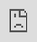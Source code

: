 ```yaml
---
marp: true
title: Case importations and travel control measures in the context of SARS-CoV-2
description: Presentation on issues related to the spatial and temporal spread of infectious pathogens in the COVID-19 era
theme: default
paginate: false
size: 4K
math: mathjax
---
```


<style>
  .theorem {
    text-align:justify;
    background-color:#16a085;
    border-radius:20px;
    padding:10px 20px 10px 20px;
    box-shadow: 0px 1px 5px #999;
    /*outline-style: solid;
    outline-color: white;*/
    margin-bottom: 10px;
    /*outline-width: 20px;
    border: 1px solid silver;*/
  }
  .definition {
    text-align:justify;
    background-color:#ededde;
    border-radius:20px;
    padding:10px 20px 10px 20px;
    box-shadow: 0px 1px 5px #999;
    margin-bottom: 10px;
  }
  img[alt~="center"] {
    display: block;
    margin: 0 auto;
  }
</style>

# Case importations and travel control measures in the context of SARS-CoV-2

NWU 7 April 2022

Julien Arino ([Julien.Arino@umanitoba.ca](mailto:Julien.Arino@umanitoba.ca))

Department of Mathematics & Data Science Nexus
University of Manitoba*

<div style = "font-size:18px; margin-top:-10px; padding-bottom:30px;"></div>

Canadian Centre for Disease Modelling
Canadian COVID-19 Mathematical Modelling Task Force
NSERC-PHAC EID Modelling Consortium (CANMOD, MfPH, OMNI/RÉUNIS)

<div style = "text-align: justify; position: relative; bottom: -5%; font-size:18px;">
* The University of Manitoba campuses are located on original lands of Anishinaabeg, Cree, Oji-Cree, Dakota and Dene peoples, and on the homeland of the Métis Nation.

---

# <!-- fit --> Pathogens have been mobile for a while

<!--<div style = "text-align: justify">-->
It first began, it is said, in the parts of **Ethiopia** above Egypt, and thence descended into **Egypt** and **Libya** and into most of the King's country [**Persia**]. Suddenly falling upon Athens, it first attacked the population in **Piraeus** [..] and afterwards appeared in the **upper city**, when the deaths became much more frequent.
<!--</div>-->

<div style = "text-align: right; position: relative; bottom: -15%; ">
Thucydides (c. 460 BCE - c. 395 BCE)

[History of the Peloponnesian War](https://www.gutenberg.org/files/7142/7142-h/7142-h.htm#link2HCH0007)
</div>

![bg 90% right:30%](https://raw.githubusercontent.com/julien-arino/presentations/main/FIGS/various/Thucydides-bust-noBG.png)

---

# Thank you to ..

Collaborators:

- Stéphanie Portet, Adriana-Stefania Ciupeanu (University of Manitoba)
- Nicolas Bajeux (Inra)
- James Watmough (University of New Brunswick)
- Evan Milliken (University of Louisville, KY, USA)
- Pierre-Yves Boëlle (IPLESP)

Enablers:
- Nick Ogden, Aamir Fazil, Erin Rees & others (Public Health Agency of Canada Public Health Risk Science Division)

<span style="font-size:24px;">
Funding NSERC and CIHR

Funding and logistical support: Public Health Agency of Canada (PHAC)
</span>

--- 

<!-- _backgroundImage: "radial-gradient(white,80%,#f1c40f)" -->
# Outline
0. Some remarks about the Canadian context
1. Human habitat fragmentation, mobility and the spread of infectious diseases
2. The first wave of COVID-19
3. Case importations
4. Spread of SARS-CoV-2 variants
5. Role of transport restrictions
6. Role of quarantine
7. Lessons learned and key knowledge gaps

---

# Side note : health in Canada (and COVID-19)

Shared responsibility between federal government (F) and provinces/territories (P/T)

- F (PHAC, Health Canada, DND): First Nations on Reserves, Armed Forces, Federal prisonners; control of entry into national territory
	- F regulate flows RoW $\to$ CAN (federal quarantine, post-entry PCR), authorise vaccines, purchase vaccines then distribute to P/T based on population ($\setminus$ special groups)


- P/T: everything except special groups; control of entry onto P/T territory; enforcement of laws and bylaws (except when local PF are present)
	- P/T regulate flows intra- and inter-P/T (P/T quarantine, geographic exclusions - "no travel north of 53" in CAN-MB, pre-entry quarantine for CAN-NU), nature of NPI response, vaccine roll-out

---

<!-- _backgroundImage: "linear-gradient(to bottom, #f1c40f, 20%, white)" -->
# Human habitat fragmentation, mobility and the spread of infectious diseases

<div style = "position: relative; bottom: -40%; font-size:18px;">

Arino. [Spatio-temporal spread of infectious pathogens of humans](http://dx.doi.org/10.1016/j.idm.2017.05.001). *Infectious Disease Modelling* **2** (2017)
</div>

---

# <!-- fit -->The human world is fragmented not only because of geography

- Political divisions (jurisdictions): nation groups (e.g., EU), nations, provinces/states, regions, counties, cities..
- Travel between jurisdictions can be complicated or impossible
- Data is integrated at the jurisdicional level
- Policy is decided at the jurisdictional level
- Long range mobility is a bottom$\to$top$\to$top$\to$bottom process

---

![bg contain](https://www.cmaj.ca/content/cmaj/182/6/579/F2.large.jpg)

---

![bg contain](https://raw.githubusercontent.com/julien-arino/presentations/main/FIGS/transportation/world_graph-degree.png)

---

# <!-- fit -->Mobility is complicated but determinant in disease spatialisation

- Multiple modalities: foot, bicycle, personal vehicle, bus, train, boat, airplane
- Various durations: trip to the corner shop $\neq$ commuting $\neq$ multi-day trip for work or leisure $\neq$ relocation, immigration or refuge seeking
- Volumes are hard to fathom

And yet **mobility drives spatio-temporal spread**:
- Black Death 1347-1353 arrived in Europe and spread following trade routes
- SARS-CoV-2 spread out of HKG following the GATN
- Khan, Arino, Hu *et al*, [Spread of a novel influenza A (H1N1) virus via global airline transportation](http://dx.doi.org/10.1056/NEJMc0904559), *New England Journal of Medicine* (2009)
</div>

---
<div style = "position: relative; top: -55%; padding-bottom:60px; font-size:40px">
The spread process in a jurisdiction-based world
</div>

![bg 95%](https://raw.githubusercontent.com/julien-arino/presentations/main/FIGS/importations/importation_process3.png)

---

<!-- _backgroundImage: "linear-gradient(to bottom, #f1c40f, 20%, white)" -->
# <!-- fit -->The first wave of COVID-19

<div style = "position: relative; bottom: -40%; font-size:18px;">

Arino. [Describing, modelling and forecasting the spatial and temporal spread of COVID-19 - A short review](http://dx.doi.org/10.1007/978-3-030-85053-1_2). *Fields Institute Communications* **85** (2022)
</div>

---

# Amplification in Wuhan (Hubei province)

- Details of emergence and precise timeline before amplification started unknown
- Amplification in Wuhan
	- Cluster of pneumonia cases mostly related to the Huanan Seafood Market
	- 27 December 2019: first report to local government
	- 31 December 2019: publication
	- 8 January 2020: identification of SARS-CoV-2 as causative agent
-  $\sim$ 23 January 2020: lockdown Wuhan and Hubei province + face mask mandates

By 29 January, virus was found in all provinces of mainland China

---

# First detections outside China

<style scoped>
table {
    height: 100%;
    width: 100%;
    font-size: 20px;
}
</style>

| Date | Location | Note |
|------|----------|------|
| 13 Jan. | Thailand | Arrived 8 Jan. |
| 16 Jan. | Japan | Arrived 6 Jan. |
| 20 Jan. | Republic of Korea | Airport detected on 19 Jan. |
| 20 Jan. | USA | Arrived Jan. 15 |
| 23 Jan. | Nepal | Arrived 13 Jan. |
| 23 Jan. | Singapore | Arrived 20 Jan. |
| 24 Jan. | France | Arrived 22 Jan. |
| 24 Jan. | Vietnam | Arrived 13 Jan. |
| 25 Jan. | Australia | Arrived 19 Jan. |
| 25 Jan. | Malaysia | Arrived 24 Jan. |

---

# Caveat : evidence of earlier spread

- Report to Wuhan authorities on 27 December 2019
- First export detections in Thailand and Japan on 13 and 16 January 2020 (with actual importations on 8 and 6 January)

$\implies$ amplification must have been occuring for a while longer

- France: sample taken from 42-year-old male (last foreign travel to Algeria in August 2019) who presented to ICU on 27 December 2019
- Retrospective studies in United Kingdom and Italy also showed undetected COVID-19 cases in prepandemic period

---

# Untangling the first case issue

- Robert, Rossman & Jaric. Dating first cases of COVID-19. *PLoS Pathogens* (2021). Find likely timing of first case of COVID-19 in China as November 17 (95% CI October 4)
- Pekar, Worobey, Moshiri, Scheffler & Wertheim. Timing the SARS-CoV-2 index case in Hubei province. *Science* (2021). Period between mid-October and mid-November 2019 is plausible interval when the first case of SARS-CoV-2 emerged in Hubei province.

Important when trying to understand global spread, so let me illustrate with the model I used (Arino & Portet. [A simple model for COVID-19](http://dx.doi.org/10.1016/j.idm.2020.04.002). *Infectious Disease Modelling* 2020) [taking into account model evolution since]

---

![bg contain](https://raw.githubusercontent.com/julien-arino/presentations/main/FIGS//flow-diagrams/figure_SLDURM_base_model_with_different_epsilon_and_infectious_compartments.png)

---

# <!-- fit -->Back-calculating the start of spread (example of China)

Cumulative confirmed case counts in China as reported to WHO was $c=547$ cases on $t_c=\textrm{2020-01-22}$

Let $u$ be a point in parameter space. Solve ODE numerically over $[0,t]$, with $S(0)$ the population of China, $L_1(0)=1$ and other state variables 0. This gives a solution $x(t,t_0=0,u)$. Extracting $L_2(t,t_0=0,u)$ from this solution, obtain cumulative number of new detections as
$$
C(t) = \int_{t_0=0}^{t} p\varepsilon L_2(s,t_0,u)\ ds
$$
Let $t^*$ be s.t. $C(t^*)=547$; then $t_i=\textrm{2020-01-22}-t^*$

---

![bg contain](https://raw.githubusercontent.com/julien-arino/presentations/main/FIGS/importations/start_time_vs_R0_and_p.png)

---

- For SARS-CoV-1 (2003), the point of introduction on the GATN is known with certainty (Metropole Hotel, HKG, 2003-02-21)
- For SARS-CoV-2, uncertainty remains and will probably never be lifted


Back to the spatio-temporal spread of the **detected** first wave..


---

![bg contain](https://raw.githubusercontent.com/julien-arino/presentations/main/FIGS/sars-cov-2/CT_extent_2020-07-30.png)

---

# <!-- fit -->Transmission within national jurisdictions was heterogeneous

Moving from ISO-3166-3 (nation or territory) level to smaller sub-national jurisdictions, the picture is more contrasted

Next slide: Example of activation of North American health regions/municipios/counties

---

![bg contain](https://raw.githubusercontent.com/julien-arino/presentations/main/FIGS/sars-cov-2/pct_active_21days_with_pct_activations_zoom.png)

---

<video controls autoplay loop width="100%">
<source src="https://raw.githubusercontent.com/julien-arino/presentations/main/FIGS/sars-cov-2/USA_incidence.mp4" type="video/mp4">
</video>

---

<!-- _backgroundImage: "linear-gradient(to bottom, #f1c40f, 20%, white)" -->
# <!-- fit --> Case importations


<div style = "position: relative; bottom: -30%; font-size:18px;">

- Arino & Portet. [A simple model for COVID-19](http://dx.doi.org/10.1016/j.idm.2020.04.002). *Infectious Disease Modelling*, 2020
- Arino, Bajeux, Portet & Watmough. [Quarantine and the risk of COVID-19 importation](http://dx.doi.org/10.1017/S0950268820002988). *Epidemiology & Infection*, 2020
</div>

---

# Importations

- In Ecology, importations are called *introductions* and have been studied for a while, because they are one of the drivers of evolution and, more recently, because of *invasive species*

- An importation occurs when an individual who acquired the infection in a jurisdiction makes their way to another jurisdiction while still infected with the disease

- Geographies greatly influence reasoning
	- At the country level, importations quickly become less relevant
	- Consider an isolated location of 500 people.. disease may become extinct then be reimported

---

![bg contain](https://raw.githubusercontent.com/julien-arino/presentations/main/FIGS/sars-cov-2/pct_active_21days_with_pct_activations.png)

---

![bg contain](https://raw.githubusercontent.com/julien-arino/presentations/main/FIGS/importations/figure_variant_importation_base_model_with_stimulations_noQ.png)

---

![bg 98%](https://raw.githubusercontent.com/julien-arino/presentations/main/FIGS/importations/variant_noImport_increasingImport.png)

---

![bg contain](https://raw.githubusercontent.com/julien-arino/presentations/main/FIGS/importations/successful_attack_rate.png)

---

<!-- _backgroundImage: "linear-gradient(to bottom, #f1c40f, 20%, white)" -->
# <!-- fit -->Spread of SARS-CoV-2 variants

<div style = "position: relative; bottom: -35%; font-size:18px;">

Arino, Boëlle, Milliken & Portet. [Risk of COVID-19 variant importation - How useful are travel control measures?](http://dx.doi.org/10.1016/j.idm.2021.06.006) *Infectious Disease Modelling* (2021)

Otto, Day, Arino, Colijn *et al*. [The origins and potential future of SARS-CoV-2 variants of concern in the evolving COVID-19 pandemic](http://dx.doi.org/10.1016/j.cub.2021.06.049). *Current Biology*  (2021)
</div>

---

# <!-- fit --> Understanding variant dynamics and how to control it

- Suppose a *resident variant* is propagating in a population, say, the original wild type or, now, B.1.1.7
- A *novel variant* comes along, say B.1.617.2 (SARS-CoV-2 Delta) or B.1.1.529 (SARS-CoV-2 Omicron) that is more transmissible

**Q:**

- How long until novel replaces resident variant in terms of propagation?
- What role do importations play in this?
- How does one diminish role of importations and how useful are measures used to do so?

---

![bg contain](https://raw.githubusercontent.com/julien-arino/presentations/main/FIGS/sars-cov-2/VOC_countries_reporting_by_date_2022_04_07.png)

---

![bg contain](https://raw.githubusercontent.com/julien-arino/presentations/main/FIGS/sars-cov-2/VOC_countries_reporting_since_first_case_2022_04_07.png)

---

![bg contain](https://raw.githubusercontent.com/julien-arino/presentations/main/FIGS/sars-cov-2/gisaid_variants_2021-12-03_mixed.png)

---

![bg contain](https://raw.githubusercontent.com/julien-arino/presentations/main/FIGS/flow-diagrams/figure_variant_no_importation_1patch.png)

---

![bg contain](https://raw.githubusercontent.com/julien-arino/presentations/main/FIGS/importations/new_variant_vs_resident_variant.jpg)

---

![bg contain](https://raw.githubusercontent.com/julien-arino/presentations/main/FIGS/flow-diagrams/figure_variant_importation_1patch_simplified.png)

---
<div style = "position: relative; top: -55%; font-size:40px">
Variant importation in a metapopulation model
</div>

![bg contain](https://raw.githubusercontent.com/julien-arino/presentations/main/FIGS/importations/exporter_importer_panel_zoom.png)

<div style = "position: relative; bottom: -45%; font-size:20px">
Left: low movement rate. Right: higher movement rate
</div>

--- 

# Measures to control spatial spread

- Almost exclusively attacked from the perspective of would-be importer

In practice:
- Travel interruptions
- Quarantine
---

<!-- _backgroundImage: "linear-gradient(to bottom, #f1c40f, 20%, white)" -->
# <!-- fit -->Role of transport restrictions

<div style = "position: relative; bottom: -35%; font-size:18px;">
J. Arino, P.-Y. Boëlle, E.M. Milliken & S. Portet. Risk of COVID-19 variant importation - How useful are travel control measures? Infectious Disease Modelling, 2021
</div>

---

<div style = "position: relative; bottom: -55%; left: 15%; font-size:38px; color: black;">Mur de la Peste in Cabrières-d’Avignon</div>

![bg contain](https://raw.githubusercontent.com/julien-arino/presentations/main/FIGS/epidemio/Cabrières-d'Avignon_902.jpg)

---

# Interruption of travel 

<style scoped>
table {
    height: 100%;
    width: 100%;
    font-size: 23px;
}
</style>

|Country          |Date travel suspension |Date first case |
|:----------------|:-----------------|:----------|
|Seychelles       |2020-03-03        |2020-03-14 |
|El Salvador      |2020-03-17        |2020-03-18 |
|Cape Verde       |2020-03-17        |2020-03-20 |
|Sudan            |2020-03-17        |2020-04-05 |
|Marshall Islands |2020-04-22        |2020-10-29 |
|Vanuatu          |2020-03-20        |2020-11-11 |
|North Korea      |2020-01-21        |Unreported |
|Turkmenistan     |2020-03-20        |Unreported |
|Tuvalu           |2020-03-26        |           |

---

![bg contain](https://raw.githubusercontent.com/julien-arino/presentations/main/FIGS/transportation/nb_and_xborder.png)

---

![bg contain](https://raw.githubusercontent.com/julien-arino/presentations/main/FIGS/flow-diagrams/figure_variant_importation_1patch_simplified.png)

---

![bg 98%](https://raw.githubusercontent.com/julien-arino/presentations/main/FIGS/importations/importation_vs_community_new_variant_means_withInset.png)

---

<!-- _backgroundImage: "linear-gradient(to bottom, #f1c40f, 20%, white)" -->
# <!-- fit --> Effect of quarantine

<div style = "position: relative; bottom: -35%; font-size:18px;">
J. Arino, N. Bajeux, S. Portet & J. Watmough. Quarantine and the risk of COVID-19 importation. Epidemiology & Infection, 2020

J. Arino, P.-Y. Boëlle, E.M. Milliken & S. Portet. Risk of COVID-19 variant importation - How useful are travel control measures? Infectious Disease Modelling, 2021
</div>

---

# Quarantine $\neq$ Isolation

- *Quarantine* is indiscriminate and applies to all incoming flux
- *Isolation* is imposed to known or suspected cases and known contacts
- First used in (the lazzarettos of) Dubrovnik in 1377
- Name comes from Venitian *quarantena*

---

<div style = "position: relative; bottom: -55%; left: 5%; font-size:38px; color: black;">Lazzaretto vecchio</div>

![bg contain](https://raw.githubusercontent.com/julien-arino/presentations/main/FIGS/epidemio/Lazzaretto_Vecchio-good_view.jpg)

---

![bg contain](https://raw.githubusercontent.com/julien-arino/presentations/main/FIGS/flow-diagrams/figure_SLDURM_importation_base_withQcompartments.png)

---

<div style="width:100%; height:100%">
  <iframe src="https://daytah-or-dahtah.ovh:3838/Q_calculator_updated/" style="position:absolute; top:0px; left:0px; 
  width:100%; height:100%; border: none; overflow: hidden;"></iframe>
</div>

--- 

# Effect of quarantine on importation rates

$1/\lambda$ the mean time between case importations, $1/\lambda_q$ the mean quarantine-regulated time between case importations, $c$ the efficacy of quarantine (in \%). Then
$$
\lambda_q = 
(100-c)\times
\lambda
$$
Suppose $1/\lambda=$ 5 days and efficacy of quarantine is 90\% at 7 days and 98\% at 14 days, respectively

Then $1/\lambda_q=$ 50 and 250 days, respectively

---

<!-- _backgroundImage: "linear-gradient(to bottom, #f1c40f, 20%, white)" -->
# <!--- fit ---> Lessons learned & key questions/knowledge gaps

---

# Lessons learned

- Airport screening sometimes worked to detect the first imports
- Travel interruptions work .. sometimes (e.g., ISL, NZL, CAN-NL)
- Travel interruptions often do not work (e.g., world $\setminus$ very few)
- Governments like travel interruptions regardless
- Quarantine seems to work quite well but needs to be applied homogeneously
- Open Data has finally landed in public health. Still some issues (e.g., Canadian data), but we're moving in the right direction. Also saw emergence of scientist/journalistic/citizen data collection and dissemination initiatives

---

# Key questions/knowledge gaps

- How to get governments to understand that a pandemic is a **global** phenomenon with **local** "phenotypes", so that uncoordinated unilateral travel policies have virtually no chance of success (*treat the symtoms, not the cause*)
- How to apprehend/model the absolutely colossal amount of mobility taking place and the not less consequent variety of transport modalities and purposes 
- What are the necessary conditions for travel interruptions to work?
- Because of scapegoating, the borders were closed *in theory*. However, because of .. real life, they were not *in practice*. How closed is closed? 

---

# Arrival into CAN from 2020-04-01 to 2021-03-31

(border was "closed")

|Traveller characteristics      | Total       |
|:------------------------------|------------:|
|Total non-resident travellers  |    1,491,233|
|Total Canadian residents       |    3,653,592|
|Total other travellers         |    5,963,285|
|Total international travellers |   11,108,110|

80/100K/day on average (678/100K/day 2019-04 $\to$ 2020-03)

---

# Key questions/knowledge gaps (cont.)

- Effect of heterogeity of vaccination methods/protocols (vaccine type/number of doses/ages)
- What is the effect of local vaccine uptake discrepancies?
- Variants emerge typically in high propagation areas. How will the vaccine divide play into this?

---

![bg contain](https://raw.githubusercontent.com/julien-arino/presentations/main/FIGS/sars-cov-2/MB_vacc_2021-09-20.png)

---

![bg contain](https://raw.githubusercontent.com/julien-arino/presentations/main/FIGS/sars-cov-2/covid-vaccination-doses-per-capita.png)

---

# In conclusion

Space is a fundamental component of the epidemic spread process and **cannot** be ignored, both in modelling **and** in public health decision making

---

# <!-- fit --> Merci / Miigwech / Thank you
